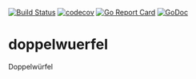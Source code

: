 [![Build Status](https://travis-ci.com/sw0x2A/doppelwuerfel.svg?branch=master)](https://travis-ci.com/sw0x2A/doppelwuerfel)
[![codecov](https://codecov.io/gh/sw0x2A/doppelwuerfel/branch/master/graph/badge.svg)](https://codecov.io/gh/sw0x2A/doppelwuerfel)
[![Go Report Card](https://goreportcard.com/badge/github.com/sw0x2A/doppelwuerfel)](https://goreportcard.com/report/github.com/sw0x2A/doppelwuerfel)
[![GoDoc](https://godoc.org/github.com/sw0x2A/doppelwuerfel?status.svg)](https://godoc.org/github.com/sw0x2A/doppelwuerfel)
# doppelwuerfel
Doppelwürfel
